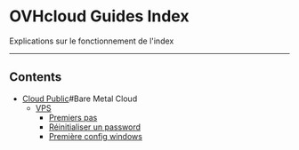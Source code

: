 # OVHcloud Guides Index

Explications sur le fonctionnement de l'index


-----
## Contents
+ [Cloud Public](cloud)#Bare Metal Cloud
    + [VPS](cloud/vps)
        + [Premiers pas](cloud/vps/apps_first_steps)
        + [Réinitialiser un password](cloud/vps/resetting_a_windows_password)
        + [Première config windows](cloud/vps/windows_first_config)
